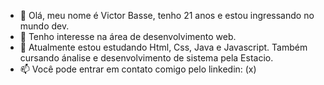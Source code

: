 - 👋 Olá, meu nome é Victor Basse, tenho 21 anos e estou ingressando no mundo dev.
- 👀 Tenho interesse na área de desenvolvimento web.
- 🌱 Atualmente estou estudando Html, Css, Java e Javascript. Também cursando ánalise e desenvolvimento de sistema pela Estacio.
- 📫 Você pode entrar em contato comigo pelo linkedin: (x)

<!---
VictorBasse/VictorBasse is a ✨ special ✨ repository because its `README.md` (this file) appears on your GitHub profile.
You can click the Preview link to take a look at your changes.
--->
